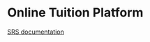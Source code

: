 # Online Tuition Platform
[SRS documentation](https://github.com/Mahiyat/online-tuition-platform/wiki/Introduction)